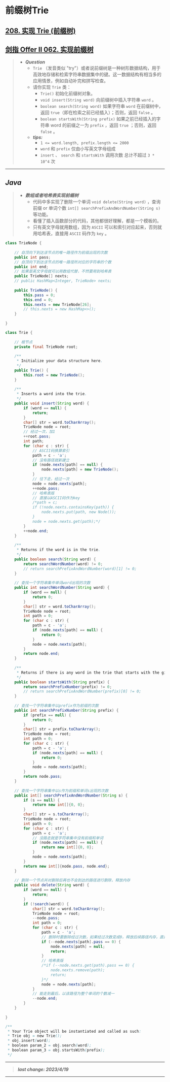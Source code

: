 # 前缀树Trie

## [208. 实现 Trie (前缀树)](https://leetcode.cn/problems/implement-trie-prefix-tree/)

## [剑指 Offer II 062. 实现前缀树](https://leetcode.cn/problems/QC3q1f/)

> - ***Question***
>   - `Trie` （发音类似 "try"）或者说前缀树是一种树形数据结构，用于高效地存储和检索字符串数据集中的键。这一数据结构有相当多的应用情景，例如自动补完和拼写检查。
>   - 请你实现 `Trie` 类：
>     - `Trie()` 初始化前缀树对象。
>     - `void insert(String word)` 向前缀树中插入字符串 `word` 。
>     - `boolean search(String word)` 如果字符串 `word` 在前缀树中，返回 `true`（即在检索之前已经插入）；否则，返回 `false` 。
>     - `boolean startsWith(String prefix)` 如果之前已经插入的字符串 word 的前缀之一为 `prefix` ，返回 `true` ；否则，返回 `false` 。
>   - ***tips:***
>     - `1 <= word.length, prefix.length <= 2000`
>     - `word` 和 `prefix` 仅由小写英文字母组成
>     - `insert` 、 `search` 和 `startsWith` 调用次数 总计不超过 `3 * 10^4` 次

---

## *Java*

> - ***数组或者哈希表实现前缀树***
>   - 代码中多实现了删除一个单词 `void delete(String word)` ，查询前缀 or 单词个数 `int[] searchPrefixAndWordNumber(String s)` 等功能。
>   - 看懂了插入函数部分的代码，其他都很好理解，都是一个模板的。
>   - 只有英文字母就用数组，因为 `ASCII` 可以和索引对应起来，否则就用哈希表，直接用 `ASCII` 码作为 `key` 。

```java
class TrieNode {
    
    // 自顶向下到达该节点的唯一路径作为前缀出现的次数
    public int pass;
    // 自顶向下到达该节点的唯一路径所对应的字符串的个数
    public int end;
    // 如果是英文字母就可以用数组代替，不然要用到哈希表
    public TrieNode[] nexts;
    // public HashMap<Integer, TrieNode> nexts;
    
    public TrieNode() {
        this.pass = 0;
        this.end = 0;
        this.nexts = new TrieNode[26];
        // this.nexts = new HashMap<>();
    }
    
}

class Trie {
    
    // 根节点
    private final TrieNode root;
    
    /**
     * Initialize your data structure here.
     */
    public Trie() {
        this.root = new TrieNode();
    }
    
    /**
     * Inserts a word into the trie.
     */
    public void insert(String word) {
        if (word == null) {
            return;
        }
        char[] str = word.toCharArray();
        TrieNode node = root;
        // 经过一次，加1
        ++root.pass;
        int path;
        for (char c : str) {
            // ASCII码换算索引
            path = c - 'a';
            // 没有路径就新建立
            if (node.nexts[path] == null) {
                node.nexts[path] = new TrieNode();
            }
            // 往下走，经过一次
            node = node.nexts[path];
            ++node.pass;
            // 哈希表版
            // 直接以ASCII码作为key
            /*path = c;
            if (!node.nexts.containsKey(path)) {
                node.nexts.put(path, new Node());
            }
            node = node.nexts.get(path);*/
        }
        ++node.end;
    }
    
    /**
     * Returns if the word is in the trie.
     */
    public boolean search(String word) {
        return searchWordNumber(word) != 0;
        // return searchPrefixAndWordNumber(word)[1] != 0;
    }
    
    // 查找一个字符串集中单词word出现的次数
    public int searchWordNumber(String word) {
        if (word == null) {
            return 0;
        }
        char[] str = word.toCharArray();
        TrieNode node = root;
        int path = 0;
        for (char c : str) {
            path = c - 'a';
            if (node.nexts[path] == null) {
                return 0;
            }
            node = node.nexts[path];
        }
        return node.end;
    }
    
    /**
     * Returns if there is any word in the trie that starts with the given prefix.
     */
    public boolean startsWith(String prefix) {
        return searchPrefixNumber(prefix) != 0;
        // return searchPrefixAndWordNumber(prefix)[0] != 0;
    }
    
    // 查找一个字符串集中以prefix作为前缀的次数
    public int searchPrefixNumber(String prefix) {
        if (prefix == null) {
            return 0;
        }
        char[] str = prefix.toCharArray();
        TrieNode node = root;
        int path = 0;
        for (char c : str) {
            path = c - 'a';
            if (node.nexts[path] == null) {
                return 0;
            }
            node = node.nexts[path];
        }
        return node.pass;
    }
    
    // 查找一个字符串集中以s作为前缀和单词s出现的次数
    public int[] searchPrefixAndWordNumber(String s) {
        if (s == null) {
            return new int[]{0, 0};
        }
        char[] str = s.toCharArray();
        TrieNode node = root;
        int path = 0;
        for (char c : str) {
            path = c - 'a';
            // 没路走就是字符串集中没有前缀和单词
            if (node.nexts[path] == null) {
                return new int[]{0, 0};
            }
            node = node.nexts[path];
        }
        return new int[]{node.pass, node.end};
    }
    
    // 删除一个节点并对删除后再也不会到达的路径进行删除，释放内存
    public void delete(String word) {
        if (word == null) {
            return;
        }
        if (!search(word)) {
            char[] str = word.toCharArray();
            TrieNode node = root;
            --node.pass;
            int path = 0;
            for (char c : str) {
                path = c - 'a';
                // 删除时要删除经过次数，如果经过次数变成0，释放后续路径内存，直接返回
                if (--node.nexts[path].pass == 0) {
                    node.nexts[path] = null;
                    return;
                }
                // 哈希表版
                /*if (--node.nexts.get(path).pass == 0) {
                    node.nexts.remove(path);
                    return;
                }*/
                node = node.nexts[path];
            }
            // 能走到最后，以该路径为整个单词的个数减一
            --node.end;
        }
    }
    
}

/**
 * Your Trie object will be instantiated and called as such:
 * Trie obj = new Trie();
 * obj.insert(word);
 * boolean param_2 = obj.search(word);
 * boolean param_3 = obj.startsWith(prefix);
 */
```

---

> ***last change: 2023/4/19***

---
